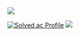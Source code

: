 <img src="https://capsule-render.vercel.app/api?type=waving&color=auto&height=200&section=header&text=Bakhwee's%20Github&fontSize=90" />


[![Solved.ac Profile](http://mazassumnida.wtf/api/v2/generate_badge?boj=parksy8103)](https://solved.ac/parksy8103)
<img src="http://mazandi.herokuapp.com/api?handle=parksy8103&theme=warm"/>
